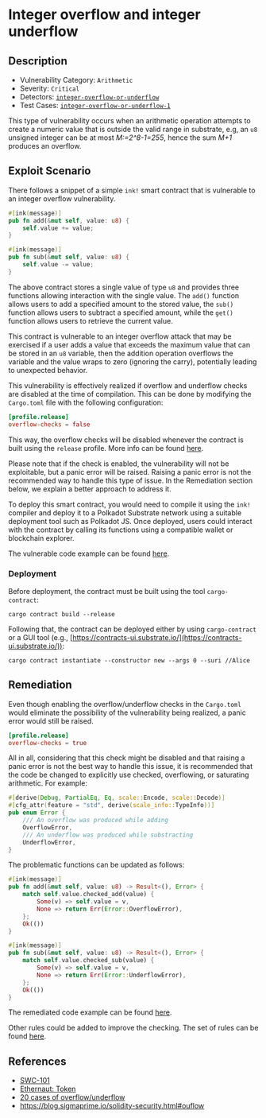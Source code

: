 # Integer overflow and integer underflow
## Description
- Vulnerability Category: `Arithmetic`
- Severity: `Critical`
- Detectors: [`integer-overflow-or-underflow`](https://github.com/CoinFabrik/scout/tree/main/detectors/integer-overflow-or-underflow)
- Test Cases: [`integer-overflow-or-underflow-1`](https://github.com/CoinFabrik/scout/tree/main/test-cases/integer-overflow-or-underflow/integer-overflow-or-underflow-1)

This type of vulnerability occurs when an arithmetic operation attempts to 
create a numeric value that is outside the valid range in substrate, e.g, 
an `u8` unsigned integer can be at most *M:=2^8-1=255*, hence the sum *M+1*
produces an overflow. 

## Exploit Scenario
There follows a snippet of a simple `ink!` smart contract that is vulnerable to
an integer overflow vulnerability.

```rust
#[ink(message)]
pub fn add(&mut self, value: u8) {
    self.value += value;
}

#[ink(message)]
pub fn sub(&mut self, value: u8) {
    self.value -= value;
}
```

The above contract stores a single value of type `u8` and provides three 
functions allowing interaction with the single value. 
The `add()` function allows users to add a specified amount to the stored value,
the `sub()` function allows users to subtract a specified amount, while the 
`get()` function allows users to retrieve the current value.

This contract is vulnerable to an integer overflow attack that may be exercised
if a user adds a value that exceeds the maximum value that can be stored in an 
`u8` variable, then the addition operation overflows the variable and the value
wraps to zero (ignoring the carry), potentially leading to unexpected behavior.

This vulnerability is effectively realized if overflow and underflow checks are 
disabled at the time of compilation. This can be done by modifying the 
`Cargo.toml` file with the following configuration:

```toml
[profile.release]
overflow-checks = false
```

This way, the overflow checks will be disabled whenever the contract is built 
using the `release` profile. More info can be found 
[here](https://doc.rust-lang.org/cargo/reference/profiles.html). 

Please note that if the check is enabled, the vulnerability will not be exploitable, but a panic error will be raised. Raising a panic error is not the recommended way to handle this type of issue. In the Remediation section below, we explain a better approach to address it.

To deploy this smart contract, you would need to compile it using the `ink!`
compiler and deploy it to a Polkadot Substrate network using a suitable 
deployment tool such as Polkadot JS. Once deployed, users could interact with
the contract by calling its functions using a compatible wallet or blockchain
explorer.

The vulnerable code example can be found [here](https://github.com/CoinFabrik/scout/blob/main/test-cases/integer-overflow-or-underflow/integer-overflow-or-underflow-1/vulnerable-example/lib.rs).

### Deployment
Before deployment, the contract must be built using the tool `cargo-contract`:

```shell
cargo contract build --release
```

Following that, the contract can be deployed either by using `cargo-contract`
or a GUI tool (e.g., [https://contracts-ui.substrate.io/](https://contracts-ui.substrate.io/)):

```shell
cargo contract instantiate --constructor new --args 0 --suri //Alice
```

## Remediation

Even though enabling the overflow/underflow checks in the `Cargo.toml` would eliminate the possibility of the
vulnerability being realized, a panic error would still be raised.
```toml
[profile.release]
overflow-checks = true
```

All in all, considering that this check might be disabled and that raising a panic error is not the best way to handle this issue, it is recommended that the code be changed to explicitly use checked, overflowing, or saturating arithmetic. For example:

```rust
#[derive(Debug, PartialEq, Eq, scale::Encode, scale::Decode)]
#[cfg_attr(feature = "std", derive(scale_info::TypeInfo))]
pub enum Error {
    /// An overflow was produced while adding
    OverflowError,
    /// An underflow was produced while substracting
    UnderflowError,
}
```

The problematic functions can be updated as follows:

```rust
#[ink(message)]
pub fn add(&mut self, value: u8) -> Result<(), Error> {
    match self.value.checked_add(value) {
        Some(v) => self.value = v,
        None => return Err(Error::OverflowError),
    };
    Ok(())
}

#[ink(message)]
pub fn sub(&mut self, value: u8) -> Result<(), Error> {
    match self.value.checked_sub(value) {
        Some(v) => self.value = v,
        None => return Err(Error::UnderflowError),
    };
    Ok(())
}
```

The remediated code example can be found [here](https://github.com/CoinFabrik/scout/blob/main/test-cases/integer-overflow-or-underflow/integer-overflow-or-underflow-1/remediated-example/lib.rs).

Other rules could be added to improve the checking. The set of rules can be found [here](https://rust-lang.github.io/rust-clippy/master/).


## References
- [SWC-101](https://swcregistry.io/docs/SWC-101)
- [Ethernaut: Token](https://ethernaut.openzeppelin.com/level/0x63bE8347A617476CA461649897238A31835a32CE)
- [20 cases of overflow/underflow](https://github.com/ethereum/solidity/issues/796#issuecomment-253578925)
- https://blog.sigmaprime.io/solidity-security.html#ouflow